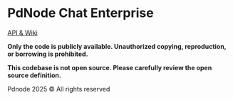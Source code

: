 # PdNode Chat Enterprise

[API & Wiki](https://github.com/pdnode-team/chatroom-enterprise)

**Only the code is publicly available. Unauthorized copying, reproduction, or borrowing is prohibited.**

**This codebase is not open source. Please carefully review the open source definition.**

Pdnode 2025 © All rights reserved

